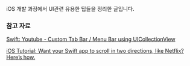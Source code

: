iOS 개발 과정에서 UI관련 유용한 팁들을 정리한 글입니다.

### 참고 자료

[Swift: Youtube - Custom Tab Bar / Menu Bar using UICollectionView](https://www.youtube.com/watch?v=rRhJGnSmEKQ)

[iOS Tutorial: Want your Swift app to scroll in two directions, like Netflix? Here’s how.](http://www.thorntech.com/2015/08/want-your-swift-app-to-scroll-in-two-directions-like-netflix-heres-how/)